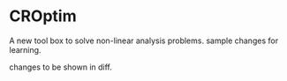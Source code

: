 # CROptim
A new tool box to solve non-linear analysis problems.
sample changes for learning.

changes to be shown in diff.
